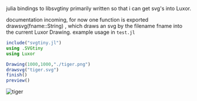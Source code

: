 julia bindings to libsvgtiny
primarily written so that i can get svg's into Luxor.

documentation incoming, for now one function is exported
drawsvg(fname::String) , which draws an svg by the filename
fname into the current Luxor Drawing. 
example usage in `test.jl`

```julia
include("svgtiny.jl")
using .SVGtiny
using Luxor

Drawing(1000,1000,"./tiger.png")
drawsvg("tiger.svg")
finish()
preview()
```

![tiger](https://user-images.githubusercontent.com/58146965/160720532-489f2660-76d4-468d-b362-6042761de120.png)
